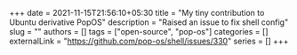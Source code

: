 +++ 
date = 2021-11-15T21:56:10+05:30
title = "My tiny contribution to Ubuntu derivative PopOS"
description = "Raised an issue to fix shell config"
slug = ""
authors = []
tags = ["open-source", "pop-os"]
categories = []
externalLink = "https://github.com/pop-os/shell/issues/330"
series = []
+++

